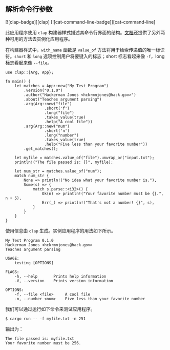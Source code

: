 ## 解析命令行参数

<!--
> [cli/arguments/clap-basic.md](https://github.com/rust-lang-nursery/rust-cookbook/blob/master/src/cli/arguments/clap-basic.md)
> <br />
> commit - b61c8e588ad8445de36cd5f28e99232b5f858a41 - 2020.06.01
-->

[![clap-badge]][clap] [![cat-command-line-badge]][cat-command-line]

此应用程序使用 `clap` 构建器样式描述其命令行界面的结构。[文档][documentation]还提供了另外两种可用的方法去实例化应用程序。

在构建器样式中，`with_name` 函数是 `value_of` 方法将用于检索传递值的唯一标识符。`short` 和 `long` 选项控制用户将要键入的标志；short 标志看起来像 `-f`，long 标志看起来像 `--file`。

```rust,edition2018
use clap::{Arg, App};

fn main() {
    let matches = App::new("My Test Program")
        .version("0.1.0")
        .author("Hackerman Jones <hckrmnjones@hack.gov>")
        .about("Teaches argument parsing")
        .arg(Arg::new("file")
                 .short('f')
                 .long("file")
                 .takes_value(true)
                 .help("A cool file"))
        .arg(Arg::new("num")
                 .short('n')
                 .long("number")
                 .takes_value(true)
                 .help("Five less than your favorite number"))
        .get_matches();

    let myfile = matches.value_of("file").unwrap_or("input.txt");
    println!("The file passed is: {}", myfile);

    let num_str = matches.value_of("num");
    match num_str {
        None => println!("No idea what your favorite number is."),
        Some(s) => {
            match s.parse::<i32>() {
                Ok(n) => println!("Your favorite number must be {}.", n + 5),
                Err(_) => println!("That's not a number! {}", s),
            }
        }
    }
}
```

使用信息由 `clap` 生成。实例应用程序的用法如下所示。

```
My Test Program 0.1.0
Hackerman Jones <hckrmnjones@hack.gov>
Teaches argument parsing

USAGE:
    testing [OPTIONS]

FLAGS:
    -h, --help       Prints help information
    -V, --version    Prints version information

OPTIONS:
    -f, --file <file>     A cool file
    -n, --number <num>    Five less than your favorite number
```

我们可以通过运行如下命令来测试应用程序。

```
$ cargo run -- -f myfile.txt -n 251
```

输出为：

```
The file passed is: myfile.txt
Your favorite number must be 256.
```

[documentation]: https://docs.rs/clap/
